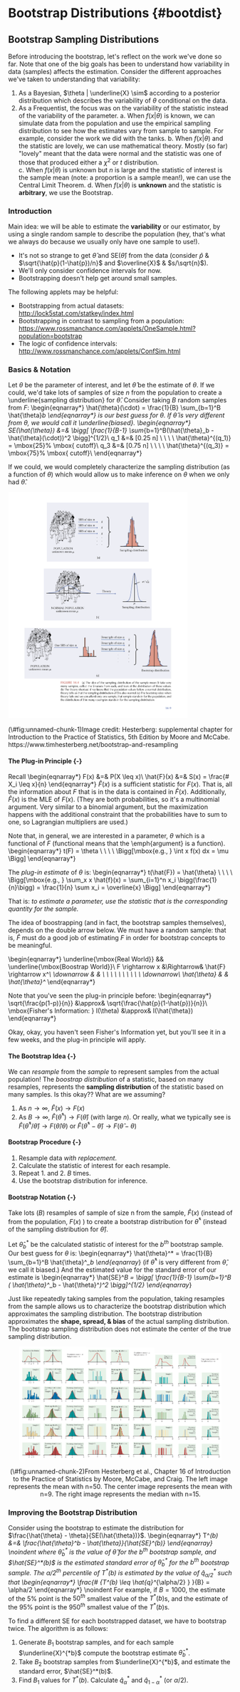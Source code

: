 # Bootstrap Distributions {#bootdist}


## Bootstrap Sampling Distributions

Before introducing the bootstrap, let's reflect on the work we've done so far.  Note that one of the big goals has been to understand how variability in data (samples) affects the estimation.  Consider the different approaches we've taken to understanding that variability:

1. As a Bayesian, $\theta | \underline{X} \sim$ according to a posterior distribution which describes the variability of $\theta$ conditional on the data.  
2. As a Frequentist, the focus was on the variability of the statistic instead of the variability of the parameter.
   a. When $f(x|\theta)$ is known, we can simulate data from the population and use the empirical sampling distribution to see how the estimates vary from sample to sample.  For example, consider the work we did with the tanks.
   b. When $f(x|\theta)$ and the statistic are lovely, we can use mathematical theory.  Mostly (so far) "lovely" meant that the data were normal and the statistic was one of those that produced either a $\chi^2$ or $t$ distribution.  
   c. When $f(x|\theta)$ is unknown but $n$ is large and the statistic of interest is the sample mean (note: a proportion is a sample mean!), we can use the Central Limit Theorem.
   d. When $f(x|\theta)$ is **unknown** and the statistic is **arbitrary**, we use the Bootstrap.


### Introduction


Main idea:  we will be able to estimate the **variability** or our estimator, by using a single random sample to describe the population (hey, that's what we always do because we usually only have one sample to use!).

* It's not so strange to get $\hat{\theta}$ and SE($\hat{\theta}$) from the data (consider $\hat{p}$ \& $\sqrt{\hat{p}(1-\hat{p})/n}$ and $\overline{X}$ \& $s/\sqrt{n}$).
* We'll only consider confidence intervals for now.
* Bootstrapping doesn't help get around small samples.

The following applets may be helpful:

* Bootstrapping from actual datasets: http://lock5stat.com/statkey/index.html 
* Bootstrapping in contrast to sampling from a population:  https://www.rossmanchance.com/applets/OneSample.html?population=bootstrap
* The logic of confidence intervals: http://www.rossmanchance.com/applets/ConfSim.html


### Basics & Notation

Let $\theta$ be the parameter of interest, and let $\hat{\theta}$ be the estimate of $\theta$.  If we could, we'd take lots of samples of size $n$ from the population to create a \underline{sampling distribution} for $\hat{\theta}$.  Consider taking $B$ random samples from $F$:
\begin{eqnarray*}
\hat{\theta}(\cdot) = \frac{1}{B} \sum_{b=1}^B \hat{\theta}_b
\end{eqnarray*}
is our best guess for $\theta$.  If $\hat{\theta}$ is very different from $\theta$, we would call it \underline{biased}.
\begin{eqnarray*}
SE(\hat{\theta}) &=& \bigg[ \frac{1}{B-1} \sum_{b=1}^B(\hat{\theta}_b - \hat{\theta}(\cdot))^2 \bigg]^{1/2}\\
q_1 &=& [0.25 n] \ \ \ \ \hat{\theta}^{(q_1)} = \mbox{25}\% \mbox{ cutoff}\\
q_3 &=& [0.75 n] \ \ \ \ \hat{\theta}^{(q_3)} = \mbox{75}\% \mbox{ cutoff}\\
\end{eqnarray*}

If we could, we would completely characterize the sampling distribution (as a function of $\theta$) which would allow us to make inference on $\theta$ when we only had $\hat{\theta}$.


<div class="figure">
<img src="figs/BSlogic.png" alt="Image credit: Hesterberg: supplemental chapter for Introduction to the Practice of Statistics, 5th Edition by Moore and McCabe.  https://www.timhesterberg.net/bootstrap-and-resampling" width="80%" />
<p class="caption">(\#fig:unnamed-chunk-1)Image credit: Hesterberg: supplemental chapter for Introduction to the Practice of Statistics, 5th Edition by Moore and McCabe.  https://www.timhesterberg.net/bootstrap-and-resampling</p>
</div>

#### The Plug-in Principle {-}

Recall
\begin{eqnarray*}
F(x) &=& P(X \leq x)\\
\hat{F}(x) &=& S(x) = \frac{\# X_i \leq x}{n}
\end{eqnarray*}
$\hat{F}(x)$ is a sufficient statistic for $F(x)$.  That is, all the information about $F$ that is in the data is contained in $\hat{F}(x)$.  Additionally, $\hat{F}(x)$ is the MLE of $F(x)$. (They are both probabilities, so it's a multinomial argument.  Very similar to a binomial argument, but the maximization happens with the additional constraint that the probabilities have to sum to one, so Lagrangian multipliers are used.)

Note that, in general, we are interested in a parameter, $\theta$ which is a functional of $F$ (functional means that the \emph{argument} is a function).
\begin{eqnarray*}
t(F) = \theta \ \ \ \ \Bigg[\mbox{e.g., } \int x f(x) dx = \mu \Bigg]
\end{eqnarray*}

The *plug-in estimate* of $\theta$ is:
\begin{eqnarray*}
t(\hat{F}) = \hat{\theta}  \ \ \ \ \Bigg[\mbox{e.g., }  \sum_x x \hat{f}(x) = \sum_{i=1}^n x_i \bigg(\frac{1}{n}\bigg) =  \frac{1}{n} \sum x_i  = \overline{x} \Bigg]
\end{eqnarray*}

That is: *to estimate a parameter, use the statistic that is the corresponding quantity for the sample.*

The idea of boostrapping (and in fact, the bootstrap samples themselves), depends on the double arrow below.  We must have a random sample: that is, $\hat{F}$ must do a good job of estimating $F$ in order for bootstrap concepts to be meaningful.

\begin{eqnarray*}
\underline{\mbox{Real World}} && \underline{\mbox{Boostrap World}}\\
F \rightarrow x &\Rightarrow& \hat{F} \rightarrow x^*\\
\downarrow & & \ \ \ \ \ \ \ \ \ \ \downarrow\\
\hat{\theta} & & \hat{\theta}^*
\end{eqnarray*}



Note that you've seen the plug-in principle before:
\begin{eqnarray*}
\sqrt{\frac{p(1-p)}{n}} &\approx& \sqrt{\frac{\hat{p}(1-\hat{p})}{n}}\\
\mbox{Fisher's Information: } I(\theta) &\approx& I(\hat{\theta})
\end{eqnarray*}

Okay, okay, you haven't seen Fisher's Information yet, but you'll see it in a few weeks, and the plug-in principle will apply.

#### The Bootstrap Idea {-}

We can *resample* from the *sample* to represent samples from the actual population!  The *boostrap distribution* of a statistic, based on many resamples, represents the **sampling distribution** of the statistic based on many samples.  Is this okay??  What are we assuming?

1. As $n \rightarrow \infty$, $\hat{F}(x) \rightarrow F(x)$
2. As $B \rightarrow \infty$, $\hat{F}(\hat{\theta}^*) \rightarrow F(\hat{\theta})$  (with large $n$).  Or really, what we typically see is $\hat{F}(\hat{\theta}^* / \hat{\theta}) \rightarrow F(\hat{\theta} / \theta)$ or $\hat{F}(\hat{\theta}^* - \hat{\theta}) \rightarrow F(\hat{\theta} - \theta)$


#### Bootstrap Procedure {-}

1. Resample data *with replacement*.
2. Calculate the statistic of interest for each resample.
3. Repeat 1. and 2. $B$ times.
4. Use the bootstrap distribution for inference.


#### Bootstrap Notation {-}

Take lots ($B$) resamples of sample of size n from the sample, $\hat{F}(x)$ (instead of from the population, $F(x)$ ) to create a bootstrap distribution for $\hat{\theta}^*$ (instead of the sampling distribution for $\hat{\theta}$).

Let $\hat{\theta}^*_b$ be the calculated statistic of interest for the $b^{th}$ bootstrap sample.  Our best guess for $\theta$ is:
\begin{eqnarray*}
\hat{\theta}^* = \frac{1}{B} \sum_{b=1}^B \hat{\theta}^*_b
\end{eqnarray*}
(if $\hat{\theta}^*$ is very different from $\hat{\theta}$, we call it biased.)  And the estimated value for the standard error of our estimate is
\begin{eqnarray*}
\hat{SE}^*_B = \bigg[ \frac{1}{B-1} \sum_{b=1}^B ( \hat{\theta}^*_b - \hat{\theta}^*)^2 \bigg]^{1/2}
\end{eqnarray*}

Just like repeatedly taking samples from the population, taking resamples from the sample allows us to characterize the bootstrap distribution which approximates the sampling distribution.  The bootstrap distribution approximates the **shape, spread, & bias** of the actual sampling distribution.  The bootstrap sampling distribution does not estimate the center of the true sampling distribution.

<div class="figure" style="text-align: center">
<img src="figs/BShesterberg1.png" alt="From Hesterberg et al., Chapter 16 of Introduction to the Practice of Statistics by  Moore, McCabe, and Craig.  The left image represents the mean with n=50.  The center image represents the mean with n=9.  The right image represents the median with n=15." width="30%" /><img src="figs/BShesterberg2.png" alt="From Hesterberg et al., Chapter 16 of Introduction to the Practice of Statistics by  Moore, McCabe, and Craig.  The left image represents the mean with n=50.  The center image represents the mean with n=9.  The right image represents the median with n=15." width="30%" /><img src="figs/BShesterberg3.png" alt="From Hesterberg et al., Chapter 16 of Introduction to the Practice of Statistics by  Moore, McCabe, and Craig.  The left image represents the mean with n=50.  The center image represents the mean with n=9.  The right image represents the median with n=15." width="30%" />
<p class="caption">(\#fig:unnamed-chunk-2)From Hesterberg et al., Chapter 16 of Introduction to the Practice of Statistics by  Moore, McCabe, and Craig.  The left image represents the mean with n=50.  The center image represents the mean with n=9.  The right image represents the median with n=15.</p>
</div>

<!--
#### How accurate is a bootstrap distribution? {-}
\begin{itemize}
\item
\underline{Almost all} of the variation in a bootstrap distribution comes from the selection of the original sample.  (That is,  boostrapping does not overcome issues associated with small sample or non-random samples.)
\item
Resampling $B>1000$ does not typically reduce variability more.
\end{itemize}

Again,
\begin{enumerate}
\item
As $n \rightarrow \infty$, $\hat{F}(x) \rightarrow F(x)$
\item
As $B \rightarrow \infty$, $\hat{F^*}(\hat{\theta}^*) \rightarrow F(\hat{\theta})$  (with large $n$)
\end{enumerate}


#### When does the bootstrap not work? {-}

Consider $X \sim U[0,1]$ (note this would also work with $U[a,b]$).  Let $Y = \max(X_i)$.
\begin{eqnarray*}
F_Y(y) = P(Y \leq y) &=& P( \mbox{ all } X_i \leq y)\\
&=& P(X_i \leq y ) ^n\\
&=& y^n\\
f_Y(y) &=& \frac{\partial F_Y(y)}{\partial y}\\
&=& n y^{n-1} \\
\end{eqnarray*}

Note that the Bootstrap sampling distribution for the sample maximum is a poor approximation to the true sampling distribution.  The problem is that $\hat{F}$ is not a good estimate of the true distribution $F$ in the extreme tail.  Options to fix this problem include using a parametric bootstrap (with knowledge of the population distribution) or smoothing $\hat{F}$ to approximate $F$ better.

However, we can estimate the bias of the sample max:

\begin{eqnarray*}
bias_F &=& E[\hat{\theta}] - \theta\\
E[\hat{\theta}] &=& E [\max(X_i)] \\
&=& \int_0^1 y n y^{n-1} dy\\
&=& \frac{n}{n+1} y^{n+1} \bigg|_0^1\\
&=& \frac{n}{n+1}\\
bias_F &=& \frac{n}{n+1} -1 = \frac{-1}{n+1}
\end{eqnarray*}

We can think about the bootstrap bias in the same way:
\begin{eqnarray*}
bias_{\hat{F}} &=& E[\theta^*]- \hat{\theta}\\
&\approx& \hat{\theta}^* - \hat{\theta}\\
\hat{\theta} &=& 0.9997507\\
\hat{\theta}^* &=& 0.9805526\\
\hat{bias}_{\hat{F}} &=&  0.01919808\\
1/51 &=&  0.01960784\\
\end{eqnarray*}
-->


<!--
%\begin{examp}
%Hesketh and Everitt (2000) report on a study by Caplehorn and Bell (1991) that investigated the times (in days) that heroin addicts remained in a clinic for methadone maintenance treatment.  The data in \verb;heroin.txt; include the amount of time that the subjects stayed in the facility until treatment was terminated (column 4).  For about 37\% of the subjects, the study ended while they were still the in clinic (status=0).  Thus, their survival time has been truncated.  For this reason we might not want to estimate the mean survival time, but rather some other measure of typical survival time.  We explore using the median as well as the 25\% trimmed mean.  We treat the group of 238 patients as representative of the population.
%% From ISCAM Chance & Rossman, Investigation 4.5.3
%\end{examp}
%
-->

### Improving the Bootstrap Distribution 

 Consider using the bootstrap to estimate the distribution for $\frac{\hat{\theta} - \theta}{SE(\hat{\theta})}$.
\begin{eqnarray*}
T^*(b) &=& \frac{\hat{\theta}^*_b - \hat{\theta}}{\hat{SE}^*(b)}
\end{eqnarray*}
\noindent
where $\hat{\theta}^*_b$ is the value of $\hat{\theta}$ for the $b^{th}$ bootstrap sample, and $\hat{SE}^*(b)$ is the estimated standard error of $\hat{\theta}^*_b$ for the $b^{th}$ bootstrap sample.  The $\alpha/2^{th}$ percentile of $T^*(b)$ is estimated by the value of $\hat{q}^*_{\alpha/2}$ such that
\begin{eqnarray*}
\frac{\# \{T^*(b) \leq \hat{q}^*_{\alpha/2} \} }{B} = \alpha/2
\end{eqnarray*}
\noindent
For example, if $B=1000$, the estimate of the 5\% point is the $50^{th}$ smallest value of the $T^*(b)$s, and the estimate of the 95\% point is the $950^{th}$ smallest value of the $T^*(b)$s.


To find a different SE for each bootstrapped dataset, we have to bootstrap twice. The algorithm is as follows:

1. Generate $B_1$ bootstrap samples, and for each sample $\underline{X}^{*b}$ compute the bootstrap estimate $\hat{\theta}^*_b$.
2. Take $B_2$ bootstrap samples from $\underline{X}^{*b}$, and estimate the standard error, $\hat{SE}^*(b)$.
3. Find $B_1$ values for $T^*(b)$.  Calculate $\hat{q}^*_\alpha$ and $\hat{q}^*_{1-\alpha}$ (or $\alpha/2$).
